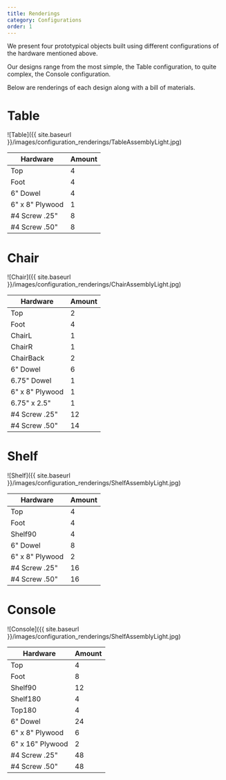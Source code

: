 ```yaml
---
title: Renderings
category: Configurations
order: 1
---
```

We present four prototypical objects built using different configurations of the hardware mentioned above.

Our designs range from the most simple, the Table configuration, to quite complex, the Console configuration.

Below are renderings of each design along with a bill of materials.

# Table
![Table]({{ site.baseurl }}/images/configuration_renderings/TableAssemblyLight.jpg)

Hardware | Amount
-------- | --------
Top| 4
Foot| 4
6" Dowel  | 4
6" x 8" Plywood | 1
\#4 Screw .25" | 8
\#4 Screw .50" | 8

# Chair
![Chair]({{ site.baseurl }}/images/configuration_renderings/ChairAssemblyLight.jpg)

Hardware | Amount
-------- | --------
Top| 2
Foot| 4
ChairL | 1
ChairR | 1
ChairBack| 2
6" Dowel  | 6
6.75" Dowel| 1
6" x 8" Plywood | 1
6.75" x 2.5" | 1
\#4 Screw .25" | 12
\#4 Screw .50" | 14

# Shelf
![Shelf]({{ site.baseurl }}/images/configuration_renderings/ShelfAssemblyLight.jpg)

Hardware | Amount
-------- | --------
Top| 4
Foot| 4
Shelf90 | 4
6" Dowel  | 8
6" x 8" Plywood | 2
\#4 Screw .25" | 16
\#4 Screw .50" | 16

# Console 
![Console]({{ site.baseurl }}/images/configuration_renderings/ShelfAssemblyLight.jpg)

Hardware | Amount
-------- | --------
Top| 4
Foot| 8
Shelf90 | 12
Shelf180 | 4
Top180 | 4
6" Dowel  | 24
6" x 8" Plywood | 6
6" x 16" Plywood | 2
\#4 Screw .25" | 48
\#4 Screw .50" | 48
